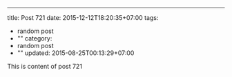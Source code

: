 ---
title: Post 721
date: 2015-12-12T18:20:35+07:00
tags:
  - random post
  - ""
category:
  - random post
  - ""
updated: 2015-08-25T00:13:29+07:00

This is content of post 721